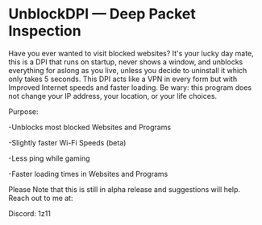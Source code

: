 # UnblockDPI — Deep Packet Inspection
Have you ever wanted to visit blocked websites?
It's your lucky day mate, this is a DPI that runs on startup, never shows a window, and unblocks everything for aslong as you live, unless you decide to uninstall it which only takes 5 seconds.
This DPI acts like a VPN in every form but with Improved Internet speeds and faster loading.
Be wary: this program does not change your IP address, your location, or your life choices.

Purpose:

-Unblocks most blocked Websites and Programs

-Slightly faster Wi-Fi Speeds (beta)

-Less ping while gaming

-Faster loading times in Websites and Programs

Please Note that this is still in alpha release and suggestions will help.
Reach out to me at:

Discord: 1z11
